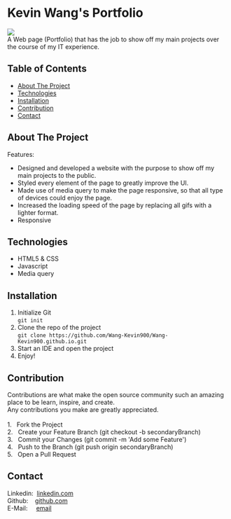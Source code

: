 # Kevin Wang's Portfolio
![](https://github.com/Wang-Kevin900/Utilities/blob/master/Projects_gif/MyPortfolio.gif) <br />
A Web page (Portfolio) that has the job to show off my main projects over the course of my IT experience.

## Table of Contents
* [About The Project](#about-the-project)  <br />
* [Technologies](#technologies)  <br />
* [Installation](#installation)  
* [Contribution](#contribution)  
* [Contact](#contact)  

## About The Project
Features:
  - Designed and developed a website with the purpose to show off my main projects to the public.
  - Styled every element of the page to greatly improve the UI.
  - Made use of media query to make the page responsive, so that all type of devices could enjoy the page.
  - Increased the loading speed of the page by replacing all gifs with a lighter format.
  - Responsive

## Technologies
* HTML5 & CSS
* Javascript 
* Media query

## Installation
1. Initialize Git <br />
`git init`
2. Clone the repo of the project <br />
`git clone https://github.com/Wang-Kevin900/Wang-Kevin900.github.io.git`
3. Start an IDE and open the project <br />
4. Enjoy! 

## Contribution
Contributions are what make the open source community such an amazing place to be learn, inspire, and create. <br /> Any contributions you make are greatly appreciated. <br /><br />
1.&nbsp;&nbsp; Fork the Project <br />
2.&nbsp;&nbsp; Create your Feature Branch (git checkout -b secondaryBranch) <br />
3.&nbsp;&nbsp; Commit your Changes (git commit -m 'Add some Feature') <br />
4.&nbsp;&nbsp; Push to the Branch (git push origin secondaryBranch) <br />
5.&nbsp;&nbsp; Open a Pull Request <br />

## Contact
Linkedin:&nbsp;&nbsp;[linkedin.com](http://linkedin.com/in/kevin-wang-83ab931b1) <br />
Github:&nbsp;&nbsp;&nbsp;&nbsp;[github.com](http://github.com/Kevin9000) <br />
E-Mail:&nbsp;&nbsp;&nbsp;&nbsp;&nbsp;[email](mailto:kevinwang9000@gmail.com) <br />


